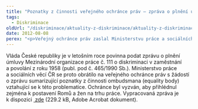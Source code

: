 ```yaml
---
title: "Poznatky z činnosti veřejného ochránce práv – zpráva o plnění úmluvy Mezinárodní organizace práce č. 111 o diskriminaci v zaměstnání a povolání z roku 1958"
tags:
  - Diskriminace
oldUrl: "/diskriminace/aktuality-z-diskriminace/aktuality-z-diskriminace-2012/poznatky-z-cinnosti-verejneho-ochrance-prav-zprava-o-plneni-umluvy-mezinarodni-organi/"
date: 2012-08-08
perex: "<p>Veřejný ochránce práv zaslal Ministerstvu práce a sociálních věcí ČR zprávu o svých zkušenostech při řešení případů diskriminace v oblasti zaměstnání a povolání.</p>"
---
```


<!-- imported from the old website -->

<p class="align-blok">Vláda České republiky je v letošním roce povinna podat zprávu o plnění úmluvy Mezinárodní organizace práce č. 111 o diskriminaci v zaměstnání a povolání z roku 1958 (publ. pod č. 465/1990 Sb.). Ministerstvo práce a sociálních věcí ČR se proto obrátilo na veřejného ochránce práv s žádostí o zprávu sumarizující poznatky z činnosti ombudsmana (equality body) vztahující se k této problematice. Ochránce byl vyzván, aby přihlédnul zejména k postavení Romů a žen na trhu práce. Vypracovaná zpráva je k dispozici <a title="Otevření do nového okna" href="/uploads-import/DISKRIMINACE/aktuality/Poznatky_z_cinnosti_ILO.pdf" target="_blank"> zde</a> (229.2 kB, Adobe Acrobat dokument). </p><p class="align-blok"></p>
